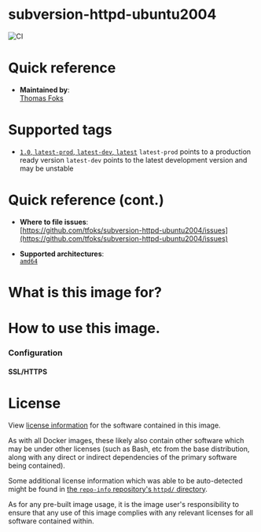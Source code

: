 # subversion-httpd-ubuntu2004

![CI](https://github.com/tfoks/subversion-httpd-ubuntu2004/actions/workflows/docker-image.yml/badge.svg)

# Quick reference

-	**Maintained by**:  
	[Thomas Foks](https://github.com/tfoks)

# Supported tags

-	[`1.0`, `latest-prod`, `latest-dev`, `latest`](https://hub.docker.com/r/tfoks/subversion-httpd-ubuntu2004)
`latest-prod` points to a production ready version
`latest-dev` points to the latest development version and may be unstable

# Quick reference (cont.)

-	**Where to file issues**:  
	[https://github.com/tfoks/subversion-httpd-ubuntu2004/issues](https://github.com/tfoks/subversion-httpd-ubuntu2004/issues)

-	**Supported architectures**:  
	[`amd64`](https://hub.docker.com/r/tfoks/subversion-httpd-ubuntu2004/)

# What is this image for?

# How to use this image.

### Configuration

#### SSL/HTTPS

# License

View [license information](https://www.apache.org/licenses/) for the software contained in this image.

As with all Docker images, these likely also contain other software which may be under other licenses (such as Bash, etc from the base distribution, along with any direct or indirect dependencies of the primary software being contained).

Some additional license information which was able to be auto-detected might be found in [the `repo-info` repository's `httpd/` directory](https://github.com/docker-library/repo-info/tree/master/repos/httpd).

As for any pre-built image usage, it is the image user's responsibility to ensure that any use of this image complies with any relevant licenses for all software contained within.

